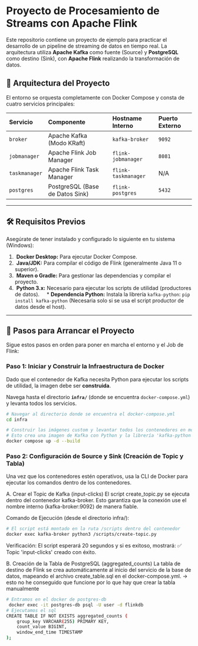 # Proyecto de Procesamiento de Streams con Apache Flink

Este repositorio contiene un proyecto de ejemplo para practicar el desarrollo de un pipeline de streaming de datos en tiempo real. La arquitectura utiliza **Apache Kafka** como fuente (Source) y **PostgreSQL** como destino (Sink), con **Apache Flink** realizando la transformación de datos.

## 🚀 Arquitectura del Proyecto

El entorno se orquesta completamente con Docker Compose y consta de cuatro servicios principales:

| Servicio | Componente | Hostname Interno | Puerto Externo |
| :--- | :--- | :--- | :--- |
| `broker` | Apache Kafka (Modo KRaft) | `kafka-broker` | `9092` |
| `jobmanager` | Apache Flink Job Manager | `flink-jobmanager` | `8081` |
| `taskmanager` | Apache Flink Task Manager | `flink-taskmanager` | N/A |
| `postgres` | PostgreSQL (Base de Datos Sink) | `flink-postgres` | `5432` |

---

## 🛠️ Requisitos Previos

Asegúrate de tener instalado y configurado lo siguiente en tu sistema (Windows):

1.  **Docker Desktop:** Para ejecutar Docker Compose.
2.  **Java/JDK:** Para compilar el código de Flink (generalmente Java 11 o superior).
3.  **Maven o Gradle:** Para gestionar las dependencias y compilar el proyecto.
4.  **Python 3.x:** Necesario para ejecutar los scripts de utilidad (productores de datos).
    * **Dependencia Python:** Instala la librería `kafka-python`: `pip install kafka-python` (Necesaria solo si se usa el script productor de datos desde el host).

---

## 🏁 Pasos para Arrancar el Proyecto

Sigue estos pasos en orden para poner en marcha el entorno y el Job de Flink:

### Paso 1: Iniciar y Construir la Infraestructura de Docker

Dado que el contenedor de Kafka necesita Python para ejecutar los scripts de utilidad, la imagen debe ser **construida**.

Navega hasta el directorio **`infra/`** (donde se encuentra `docker-compose.yml`) y levanta todos los servicios.

```bash
# Navegar al directorio donde se encuentra el docker-compose.yml
cd infra

# Construir las imágenes custom y levantar todos los contenedores en modo detached (-d)
# Esto crea una imagen de Kafka con Python y la librería 'kafka-python'.
docker compose up -d --build

```

### Paso 2: Configuración de Source y Sink (Creación de Topic y Tabla)
Una vez que los contenedores estén operativos, usa la CLI de Docker para ejecutar los comandos dentro de los contenedores.

A. Crear el Topic de Kafka (input-clicks)
El script create_topic.py se ejecuta dentro del contenedor kafka-broker. Esto garantiza que la conexión use el nombre interno (kafka-broker:9092) de manera fiable.

Comando de Ejecución (desde el directorio infra/):

```bash
# El script está montado en la ruta /scripts dentro del contenedor
docker exec kafka-broker python3 /scripts/create-topic.py
```

Verificación:
El script esperará 20 segundos y si es exitoso, mostrará: ✅ Topic 'input-clicks' creado con éxito.

B. Creación de la Tabla de PostgreSQL (aggregated_counts)
La tabla de destino de Flink se crea automáticamente al inicio del servicio de la base de datos, mapeando el archivo create_table.sql en el docker-compose.yml. -> esto no he conseguido que funcione por lo que hay que crear la tabla manualmente

```bash
# Entramos en el docker de postgres-db
 docker exec -it postgres-db psql -U user -d flinkdb
# Ejecutamos el sql
CREATE TABLE IF NOT EXISTS aggregated_counts (
    group_key VARCHAR(255) PRIMARY KEY, 
    count_value BIGINT,
    window_end_time TIMESTAMP
);

```
